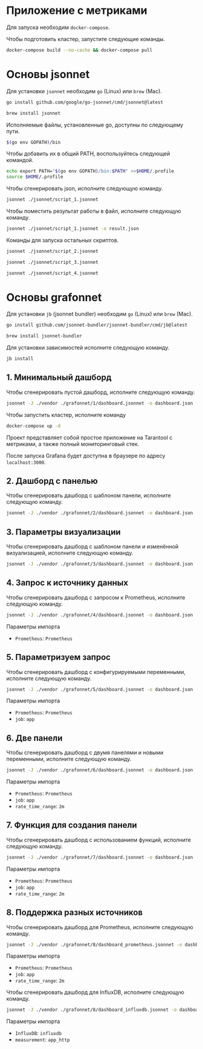 # Приложение с метриками

Для запуска необходим `docker-compose`.

Чтобы подготовить кластер, запустите следующие команды.

```bash
docker-compose build --no-cache && docker-compose pull
```

# Основы jsonnet

Для установки `jsonnet` необходим `go` (Linux) или `brew` (Mac).

```bash
go install github.com/google/go-jsonnet/cmd/jsonnet@latest
```

```bash
brew install jsonnet
```

Исполняемые файлы, установленные go, доступны по следующему пути.
```bash
$(go env GOPATH)/bin
```

Чтобы добавить их в общий PATH, воспользуйтесь следующей командой.
```bash
echo export PATH="$(go env GOPATH)/bin:$PATH" >>$HOME/.profile
source $HOME/.profile
```

Чтобы сгенерировать json, исполните следующую команду.

```bash
jsonnet ./jsonnet/script_1.jsonnet
```

Чтобы поместить результат работы в файл, исполните следующую команду.

```bash
jsonnet ./jsonnet/script_1.jsonnet -o result.json
```

Команды для запуска остальных скриптов.

```bash
jsonnet ./jsonnet/script_2.jsonnet
```

```bash
jsonnet ./jsonnet/script_3.jsonnet
```

```bash
jsonnet ./jsonnet/script_4.jsonnet
```

# Основы grafonnet

Для установки `jb` (jsonnet bundler) необходим `go` (Linux) или `brew` (Mac).

```bash
go install github.com/jsonnet-bundler/jsonnet-bundler/cmd/jb@latest
```

```bash
brew install jsonnet-bundler
```

Для установки зависимостей исполните следующую команду.

```bash
jb install
```

## 1. Минимальный дашборд

Чтобы сгенерировать пустой дашборд, исполните следующую команду.

```bash
jsonnet -J ./vendor ./grafonnet/1/dashboard.jsonnet -o dashboard.json
```

Чтобы запустить кластер, исполните команду
```bash
docker-compose up -d
```

Проект представляет собой простое приложение на Tarantool c метриками,
а также полный мониторинговый стек.

После запуска Grafana будет доступна в браузере по адресу `localhost:3000`.

## 2. Дашборд с панелью

Чтобы сгенерировать дашборд с шаблоном панели, исполните следующую команду.

```bash
jsonnet -J ./vendor ./grafonnet/2/dashboard.jsonnet -o dashboard.json
```

## 3. Параметры визуализации

Чтобы сгенерировать дашборд с шаблоном панели и изменённой визуализацией,
исполните следующую команду.

```bash
jsonnet -J ./vendor ./grafonnet/3/dashboard.jsonnet -o dashboard.json
```

## 4. Запрос к источнику данных

Чтобы сгенерировать дашборд с запросом к Prometheus,
исполните следующую команду.

```bash
jsonnet -J ./vendor ./grafonnet/4/dashboard.jsonnet -o dashboard.json
```

Параметры импорта
- `Prometheus`: `Prometheus`

## 5. Параметризуем запрос

Чтобы сгенерировать дашборд с конфигурируемыми переменными,
исполните следующую команду.

```bash
jsonnet -J ./vendor ./grafonnet/5/dashboard.jsonnet -o dashboard.json
```

Параметры импорта
- `Prometheus`: `Prometheus`
- `job`: `app`

## 6. Две панели

Чтобы сгенерировать дашборд с двумя панелями и новыми переменными,
исполните следующую команду.

```bash
jsonnet -J ./vendor ./grafonnet/6/dashboard.jsonnet -o dashboard.json
```

Параметры импорта
- `Prometheus`: `Prometheus`
- `job`: `app`
- `rate_time_range`: `2m`

## 7. Функция для создания панели

Чтобы сгенерировать дашборд с использованием функций,
исполните следующую команду.

```bash
jsonnet -J ./vendor ./grafonnet/7/dashboard.jsonnet -o dashboard.json
```

Параметры импорта
- `Prometheus`: `Prometheus`
- `job`: `app`
- `rate_time_range`: `2m`

## 8. Поддержка разных источников

Чтобы сгенерировать дашборд для Prometheus, исполните следующую команду.

```bash
jsonnet -J ./vendor ./grafonnet/8/dashboard_prometheus.jsonnet -o dashboard.json
```

Параметры импорта
- `Prometheus`: `Prometheus`
- `job`: `app`
- `rate_time_range`: `2m`

Чтобы сгенерировать дашборд для InfluxDB, исполните следующую команду.

```bash
jsonnet -J ./vendor ./grafonnet/8/dashboard_influxdb.jsonnet -o dashboard.json
```

Параметры импорта
- `InfluxDB`: `influxdb`
- `measurement`: `app_http`